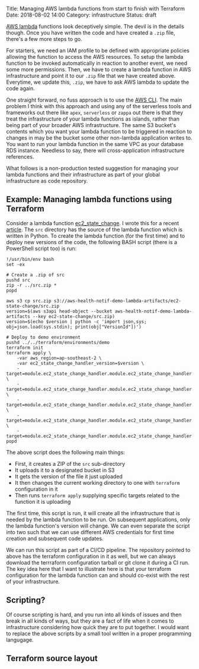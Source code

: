 Title: Managing AWS lambda functions from start to finish with Terraform
Date: 2018-08-02 14:00
Category: infrastructure
Status: draft

[AWS lambda](https://aws.amazon.com/lambda/) functions look deceptively simple. The devil is in the details though. Once you
have written the code and have created a `.zip` file, there's a few more steps to go.

For starters, we need an IAM profile to be defined with appropriate policies allowing the function to access the AWS resources. 
To setup the lambda function to be invoked automatically in reaction to another event, we need some more permissions. Then, we 
have to create a lambda function in AWS infrastructure and point it to our `.zip` file that we have created above. Everytime, we 
update this, `.zip`, we have to ask AWS lambda to update the code again. 

One straight forward, no fuss approach is to use the [AWS CLI](https://docs.aws.amazon.com/cli/latest/reference/lambda/index.html).
The main problem I think with this approach and using any of the serverless
tools and frameworks out there like `apex`, `serverless` or `zappa` out there is that they treat the infrastructure of 
your lambda functions as islands, rather than being part of your broader AWS infrastructure. The same S3 bucket's contents 
which you want your lambda function to be triggered in reaction to changes in may be the bucket some other non-lambda
application writes to. You want to run your lambda function in the same VPC as your database RDS instance. Needless to say,
there will cross-application infrastructure references. 

What follows is a non-production tested suggestion for managing your lambda functions and their infrastructure as part of
your global infrastructure as code repository.

## Example: Managing lambda functions using Terraform

Consider a lambda function [ec2_state_change](https://github.com/amitsaha/cloudwatch-event-lambda/tree/master/functions/ec2_state_change).
I wrote this for a recent [article](https://blog.codeship.com/cloudwatch-event-notifications-using-aws-lambda/). The `src` directory
has the source of the lambda function which is written in Python. To create the lambda function (for the first time) and to
deploy new versions of the code, the following BASH script (there is a PowerShell script too) is run:

```
!/usr/bin/env bash
set -ex

# Create a .zip of src
pushd src
zip -r ../src.zip *
popd

aws s3 cp src.zip s3://aws-health-notif-demo-lambda-artifacts/ec2-state-change/src.zip
version=$(aws s3api head-object --bucket aws-health-notif-demo-lambda-artifacts --key ec2-state-change/src.zip)
version=$(echo $version | python -c 'import json,sys; obj=json.load(sys.stdin); print(obj["VersionId"])')

# Deploy to demo environment
pushd ../../terraform/environments/demo
terraform init
terraform apply \
    -var aws_region=ap-southeast-2 \
    -var ec2_state_change_handler_version=$version \
    -target=module.ec2_state_change_handler.module.ec2_state_change_handler.aws_lambda_function.lambda \
    -target=module.ec2_state_change_handler.module.ec2_state_change_handler.aws_cloudwatch_event_rule.rule \
    -target=module.ec2_state_change_handler.module.ec2_state_change_handler.aws_cloudwatch_event_target.target \
    -target=module.ec2_state_change_handler.module.ec2_state_change_handler.aws_iam_role_policy.lambda_cloudwatch_logging \
    -target=module.ec2_state_change_handler.module.ec2_state_change_handler.aws_lambda_permission.cloudwatch_lambda_execution
popd

```

The above script does the following main things:

- First, it creates a ZIP of the `src` sub-directory
- It uploads it to a designated bucket in S3
- It gets the version of the file it just uploaded
- It then changes the current working directory to one with `terraform` configuration in it
- Then runs `terraform apply` supplying specific targets related to the function it is uploading


The first time, this script is run, it will create all the infrastructure that is needed by the lambda function
to be run. On subsequent applications, only the lambda function's version will change. We can even separate the script
into two such that we can use different AWS credentials for first time creation and subsequent code updates.

We can run this script as part of a CI/CD pipeline. The repository pointed to above has the terraform configuration in it as well,
but we can always download the terrraform configuration tarball or git clone it during a CI run. The key idea here that I want 
to illustrate here is that your terraform configuration for the lambda function can and should co-exist with the rest of your infrastructure.


## Scripting?

Of course scripting is hard, and you run into all kinds of issues and then break in all kinds of ways, but they
are a fact of life when it comes to infrastructure considering how quick they are to put together. 
I would want to replace the above scripts by a small tool written in a proper programming langugage.

## Terraform source layout


